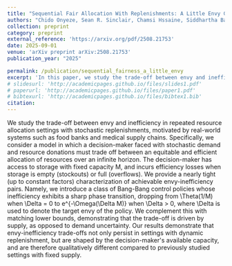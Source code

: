 ```yaml
---
title: "Sequential Fair Allocation With Replenishments: A Little Envy Goes An Exponentially Long Way"
authors: "Chido Onyeze, Sean R. Sinclair, Chamsi Hssaine, Siddhartha Banerjee"
collection: preprint
category: preprint
external_reference: 'https://arxiv.org/pdf/2508.21753'
date: 2025-09-01
venue: 'arXiv preprint arXiv:2508.21753'
publication_year: "2025"

permalink: /publication/sequential_fairness_a_little_envy
excerpt: 'In this paper, we study the trade-off between envy and inefficiency in repeated resource allocation settings with stochastic replenishments, motivated by real-world systems such as food banks and medical supply chains.'
# slidesurl: 'http://academicpages.github.io/files/slides1.pdf'
# paperurl: 'http://academicpages.github.io/files/paper1.pdf'
# bibtexurl: 'http://academicpages.github.io/files/bibtex1.bib'
citation:
---
```

We study the trade-off between envy and inefficiency in repeated resource allocation settings with stochastic replenishments, motivated by real-world systems such as food banks and medical supply chains. Specifically, we consider a model in which a decision-maker faced with stochastic demand and resource donations must trade off between an equitable and efficient allocation of resources over an infinite horizon. The decision-maker has access to storage with fixed capacity M, and incurs efficiency losses when storage is empty (stockouts) or full (overflows). We provide a nearly tight (up to constant factors) characterization of achievable envy-inefficiency pairs. Namely, we introduce a class of Bang-Bang control policies whose inefficiency exhibits a sharp phase transition, dropping from \Theta(1/M) when \Delta = 0 to e^{-\Omega(\Delta M)} when \Delta > 0, where \Delta is used to denote the target envy of the policy. We complement this with matching lower bounds, demonstrating that the trade-off is driven by supply, as opposed to demand uncertainty. Our results demonstrate that envy-inefficiency trade-offs not only persist in settings with dynamic replenishment, but are shaped by the decision-maker's available capacity, and are therefore qualitatively different compared to previously studied settings with fixed supply.